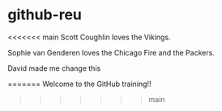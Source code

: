 # github-reu

<<<<<<< main
Scott Coughlin loves the Vikings.

Sophie van Genderen loves the Chicago Fire and the Packers.

David made me change this






=======
Welcome to the GitHub training!!
>>>>>>> main

